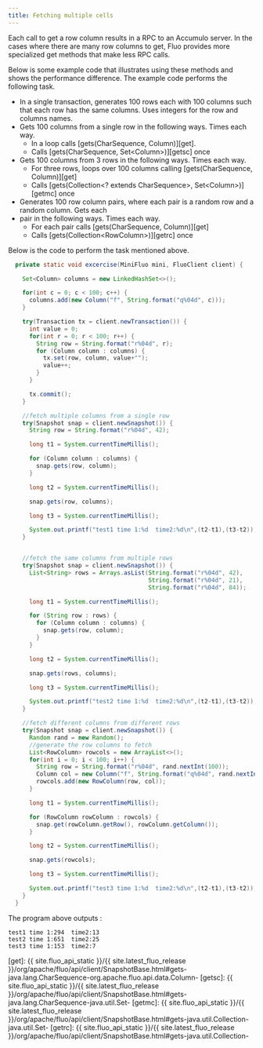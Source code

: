 ```yaml
---
title: Fetching multiple cells
---
```


Each call to get a row column results in a RPC to an Accumulo server.  In the cases where there are
many row columns to get, Fluo provides more specialized get methods that make less RPC calls.

Below is some example code that illustrates using these methods and shows the performance
difference.  The example code performs the following task.

 * In a single transaction, generates 100 rows each with 100 columns such that each row has the same
   columns.  Uses integers for the row and columns names.
 * Gets 100 columns from a single row in the following ways.  Times each way.
   * In a loop calls  [gets(CharSequence, Column)][get].
   * Calls [gets(CharSequence, Set\<Column\>)][getsc] once
 * Gets 100 columns from 3 rows in the following ways.  Times each way. 
   * For three rows, loops over 100 columns calling  [gets(CharSequence, Column)][get]
   * Calls [gets(Collection\<? extends CharSequence\>, Set\<Column\>)][getmc] once
 * Generates 100 row column pairs, where each pair is a random row and a random column. Gets each
 * pair in the following ways.  Times each way.  
   * For each pair calls [gets(CharSequence, Column)][get]
   * Calls [gets(Collection\<RowColumn\>)][getrc] once

Below is the code to perform the task mentioned above.

```java
  private static void excercise(MiniFluo mini, FluoClient client) {

    Set<Column> columns = new LinkedHashSet<>();

    for(int c = 0; c < 100; c++) {
      columns.add(new Column("f", String.format("q%04d", c)));
    }

    try(Transaction tx = client.newTransaction()) {
      int value = 0;
      for(int r = 0; r < 100; r++) {
        String row = String.format("r%04d", r);
        for (Column column : columns) {
          tx.set(row, column, value+"");
          value++;
        }
      }

      tx.commit();
    }

    //fetch multiple columns from a single row
    try(Snapshot snap = client.newSnapshot()) {
      String row = String.format("r%04d", 42);

      long t1 = System.currentTimeMillis();

      for (Column column : columns) {
        snap.gets(row, column);
      }

      long t2 = System.currentTimeMillis();

      snap.gets(row, columns);

      long t3 = System.currentTimeMillis();

      System.out.printf("test1 time 1:%d  time2:%d\n",(t2-t1),(t3-t2));
    }


    //fetch the same columns from multiple rows
    try(Snapshot snap = client.newSnapshot()) {
      List<String> rows = Arrays.asList(String.format("r%04d", 42),
                                        String.format("r%04d", 21),
                                        String.format("r%04d", 84));

      long t1 = System.currentTimeMillis();

      for (String row : rows) {
        for (Column column : columns) {
          snap.gets(row, column);
        }
      }

      long t2 = System.currentTimeMillis();

      snap.gets(rows, columns);

      long t3 = System.currentTimeMillis();

      System.out.printf("test2 time 1:%d  time2:%d\n",(t2-t1),(t3-t2));
    }

    //fetch different columns from different rows
    try(Snapshot snap = client.newSnapshot()) {
      Random rand = new Random();
      //generate the row columns to fetch
      List<RowColumn> rowcols = new ArrayList<>();
      for(int i = 0; i < 100; i++) {
        String row = String.format("r%04d", rand.nextInt(100));
        Column col = new Column("f", String.format("q%04d", rand.nextInt(100)));
        rowcols.add(new RowColumn(row, col));
      }

      long t1 = System.currentTimeMillis();

      for (RowColumn rowColumn : rowcols) {
        snap.get(rowColumn.getRow(), rowColumn.getColumn());
      }

      long t2 = System.currentTimeMillis();

      snap.gets(rowcols);

      long t3 = System.currentTimeMillis();

      System.out.printf("test3 time 1:%d  time2:%d\n",(t2-t1),(t3-t2));
    }
  }
```

The program above outputs :

```
test1 time 1:294  time2:13
test2 time 1:651  time2:25
test3 time 1:153  time2:7
```

[get]: {{ site.fluo_api_static }}/{{ site.latest_fluo_release }}/org/apache/fluo/api/client/SnapshotBase.html#gets-java.lang.CharSequence-org.apache.fluo.api.data.Column-
[getsc]: {{ site.fluo_api_static }}/{{ site.latest_fluo_release }}/org/apache/fluo/api/client/SnapshotBase.html#gets-java.lang.CharSequence-java.util.Set-
[getmc]: {{ site.fluo_api_static }}/{{ site.latest_fluo_release }}/org/apache/fluo/api/client/SnapshotBase.html#gets-java.util.Collection-java.util.Set-
[getrc]: {{ site.fluo_api_static }}/{{ site.latest_fluo_release }}/org/apache/fluo/api/client/SnapshotBase.html#gets-java.util.Collection-

